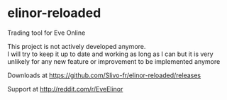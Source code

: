 # elinor-reloaded
Trading tool for Eve Online

This project is not actively developed anymore.  
I will try to keep it up to date and working as long as I can but it is very unlikely for any new feature or improvement to be implemented anymore

Downloads at https://github.com/Slivo-fr/elinor-reloaded/releases

Support at http://reddit.com/r/EveElinor
